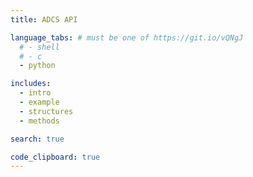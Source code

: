 ```yaml
---
title: ADCS API

language_tabs: # must be one of https://git.io/vQNgJ
  # - shell
  # - c
  - python

includes:
  - intro
  - example
  - structures
  - methods

search: true

code_clipboard: true
---
```

